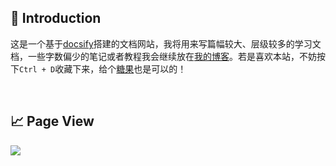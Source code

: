 ## 🌮 Introduction

这是一个基于[docsify](https://docsify.js.org/)搭建的文档网站，我将用来写篇幅较大、层级较多的学习文档，一些字数偏少的笔记或者教程我会继续放在[我的博客](https://hassanwong.top)。若是喜欢本站，不妨按下`Ctrl + D`收藏下来，给个[糖果](https://cdn.jsdelivr.net/gh/hassanblog/CDN@v20210405/img/payment.png)也是可以的！

<br>

## 📈 Page View

<img src="https://count.getloli.com/get/@:hassanblog@docsify?theme=rule34">

